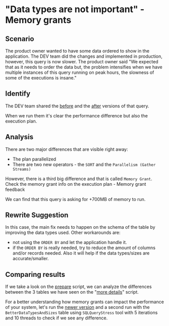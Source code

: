 # "Data types are not important" - Memory grants

## Scenario

The product owner wanted to have some data ordered to show in the application.
The DEV team did the changes and implemented in production, however, this query is now slower. The product owner said "We expected that as it needs to order the data but, the problem intensifies when we have multiple instances of this query running on peak hours, the slowness of some of the executions is insane."

## Identify

The DEV team shared the [before](01-Original.sql) and the [after](02-NewerVersion.sql) versions of that query.

When we run them it's clear the performance difference but also the execution plan.

## Analysis

There are two major differences that are visible right away:

- The plan parallelized
- There are two new operators - the `SORT` and the `Parallelism (Gather Streams)`

However, there is a third big difference and that is called `Memory Grant`.
Check the memory grant info on the execution plan - Memory grant feedback

We can find that this query is asking for +700MB of memory to run.

## Rewrite Suggestion

In this case, the main fix needs to happen on the schema of the table by improving the data types used.
Other workarounds are:

- not using the `ORDER BY` and let the application handle it.
- if the `ORDER BY` is really needed, try to reduce the amount of columns and/or records needed. Also it will help if the data types/sizes are accurate/smaller.

## Comparing results

If we take a look on the [prepare](00-Prepare.sql) script, we can analyze the differences between the 3 tables we have seen on the "[more details](04-MoreDetails.sql)" script.

For a better understanding how memory grants can impact the performance of your system, let's run the [newer version](02-NewerVersion.sql) and a second run with the `BetterDataTypesAndSizes` table using `SQLQueryStress` tool with 5 iterations and 10 threads to check if we see any difference.
